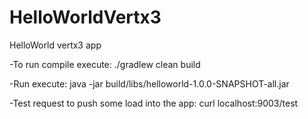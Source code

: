 # HelloWorldVertx3
HelloWorld vertx3 app

-To run compile execute: ./gradlew clean build

-Run execute: java -jar build/libs/helloworld-1.0.0-SNAPSHOT-all.jar

-Test request to push some load into the app: curl localhost:9003/test
